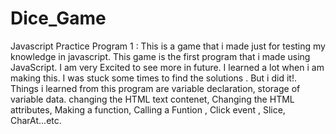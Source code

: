 # Dice_Game
 Javascript Practice Program 1 : This is a game that i made just for testing my knowledge in javascript. This  game  is the first program that i made using JavaScript. I am very Excited to see more in future. I learned a lot when i am making this. I was stuck some times to find the solutions . But i did it!. Things i learned from this program are variable declaration, storage of variable data. changing the HTML text contenet, Changing the HTML attributes, Making a function, Calling a Funtion , Click event , Slice, CharAt...etc. 
